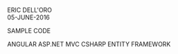 ERIC DELL'ORO  
05-JUNE-2016  

 
SAMPLE CODE    

ANGULAR ASP.NET MVC CSHARP ENTITY FRAMEWORK  



